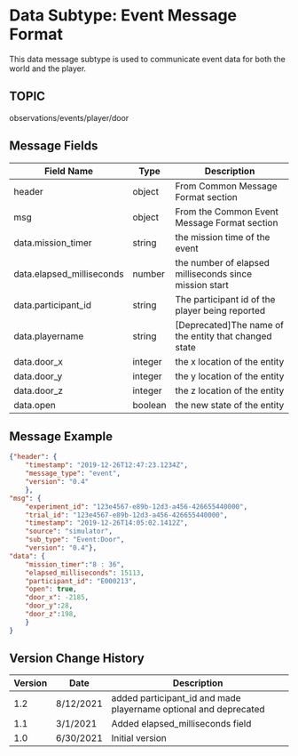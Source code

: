 # Data Subtype: Event Message Format
This data message subtype is used to communicate event data for both the world and the player. 

## TOPIC

observations/events/player/door

## Message Fields

| Field Name | Type | Description
| --- | --- | ---|
| header | object | From Common Message Format section
| msg | object | From the Common Event Message Format section 
| data.mission_timer | string | the mission time of the event
| data.elapsed_milliseconds | number | the number of elapsed milliseconds since mission start
| data.participant_id | string | The participant id of the player being reported
| data.playername | string | [Deprecated]The name of the entity that changed state
| data.door_x | integer | the x location of the entity
| data.door_y | integer | the y location of the entity
| data.door_z | integer | the z location of the entity
| data.open | boolean | the new state of the entity

## Message Example

```json
{"header": {
	"timestamp": "2019-12-26T12:47:23.1234Z",
	"message_type": "event",
	"version": "0.4"
	},
"msg": {
	"experiment_id": "123e4567-e89b-12d3-a456-426655440000", 
    "trial_id": "123e4567-e89b-12d3-a456-426655440000",
	"timestamp": "2019-12-26T14:05:02.1412Z",
	"source": "simulator",
	"sub_type": "Event:Door",
	"version": "0.4"},
"data": {
	"mission_timer":"8 : 36",
	"elapsed_milliseconds": 15113,
	"participant_id": "E000213",	
	"open": true,	
	"door_x": -2185,
	"door_y":28,
	"door_z":198,	
	}
}

```

## Version Change History
| Version | Date | Description | 
| --- | --- | --- |
| 1.2 | 8/12/2021 | added participant_id and made playername optional and deprecated |
| 1.1 | 3/1/2021 | Added elapsed_milliseconds field |
| 1.0 | 6/30/2021 | Initial version |
